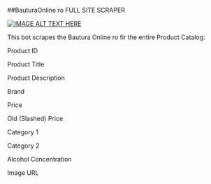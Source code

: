 ##BauturaOnline ro FULL SITE SCRAPER

[![IMAGE ALT TEXT HERE](https://img.youtube.com/vi/vDmv6JDEEYg/0.jpg)](https://www.youtube.com/watch?v=vDmv6JDEEYg)

This bot scrapes the Bautura Online ro fir the entire Product Catalog:

Product ID

Product Title
	
Product Description

Brand

Price

Old (Slashed) Price

Category 1

Category 2

Alcohol Concentration

Image URL


